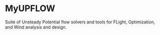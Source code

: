 # MyUPFLOW
Suite of Unsteady Potential flow solvers and tools for FLight, Optimization, and
Wind analysis and design.

